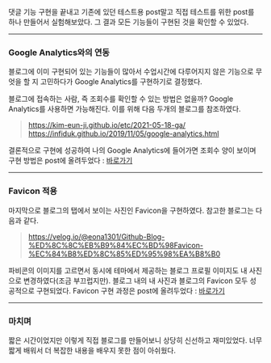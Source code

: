 댓글 기능 구현을 끝내고 기존에 있던 테스트용 post말고 직접 테스트를 위한 post를 하나 만들어서 실험해보았다. 그 결과 모든 기능들이 구현된 것을 확인할 수 있었다.

---
### Google Analytics와의 연동
블로그에 이미 구현되어 있는 기능들이 많아서 수업시간에 다루어지지 않은 기능으로 무엇을 할 지 고민하다가 Google Analytics를 구현하기로 결정했다.

블로그에 접속하는 사람, 즉 조회수를 확인할 수 있는 방법은 없을까? Google Analytics를 사용하면 가능해진다. 이를 위해 다음 두개의 블로그를 참조하였다.

> https://kim-eun-ji.github.io/etc/2021-05-18-ga/
https://infiduk.github.io/2019/11/05/google-analytics.html

결론적으로 구현에 성공하여 나의 Google Analytics에 들어가면 조회수 양이 보이며 구현 방법은 post에 올려두었다 : [바로가기](https://tldbs0420.github.io/2021-12-16-GoogleAnalytics/)

---
### Favicon 적용
마지막으로 블로그의 탭에서 보이는 사진인 Favicon을 구현하였다. 참고한 블로그는 다음과 같다.

> https://velog.io/@eona1301/Github-Blog-%ED%8C%8C%EB%B9%84%EC%BD%98Favicon-%EC%84%B8%ED%8C%85%ED%95%98%EA%B8%B0

파비콘의 이미지를 고르면서 동시에 테마에서 제공하는 블로그 프로필 이미지도 내 사진으로 변경하였다(조금 부끄럽지만). 블로그 내의 내 사진과 블로그의 Favicon 모두 성공적으로 구현되었다. Favicon 구현 과정은 post에 올려두었다 : [바로가기](https://tldbs0420.github.io/2021-12-16-Favicon/)

---
### 마치며
짧은 시간이었지만 이렇게 직접 블로그를 만들어보니 상당히 신선하고 재미있었다. 너무 짧게 배워서 더 복잡한 내용을 배우지 못한 점이 아쉬웠다.
